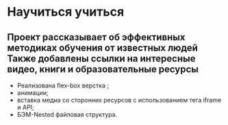 # Научиться учиться #

## Проект рассказывает об эффективных методиках обучения от известных людей Также добавлены ссылки на интересные видео, книги и образовательные ресурсы ##

* Реализована flex-box верстка ;
* анимации;
* вставка медиа со сторонних ресурсов с использованием тега iframe и API;
* БЭМ-Nested файловая структура.


